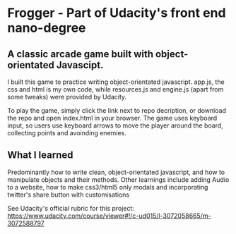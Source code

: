 Frogger - Part of Udacity's front end nano-degree
===============================

## A classic arcade game built with object-orientated Javascipt.

I built this game to practice writing object-orientated javascript. app.js, the css and html is my own code, while resources.js and engine.js (apart from some tweaks) were provided by Udacity. 

To play the game, simply click the link next to repo decription, or download the repo and open index.html in your browser. The game uses keyboard input, so users use keyboard arrows to move the player around the board, collecting points and avoinding enemies. 

## What I learned 

Predominantly how to write clean, object-orientated javascript, and how to manipulate objects and their methods. Other learnings include adding Audio to a website, how to make css3/html5 only modals and incorporating twitter's share button with customisations


See Udacity's official rubric for this project: https://www.udacity.com/course/viewer#!/c-ud015/l-3072058665/m-3072588797

